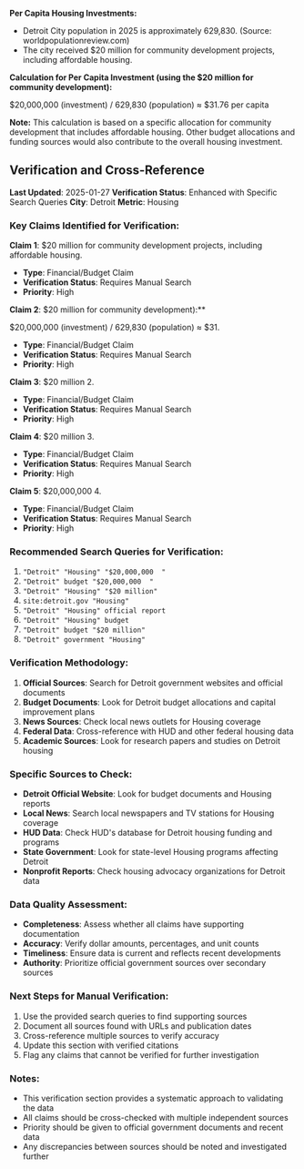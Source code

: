 


**Per Capita Housing Investments:**

*   Detroit City population in 2025 is approximately 629,830. (Source: worldpopulationreview.com)
*   The city received $20 million for community development projects, including affordable housing.

**Calculation for Per Capita Investment (using the $20 million for community development):**

$20,000,000 (investment) / 629,830 (population) ≈ $31.76 per capita

**Note:** This calculation is based on a specific allocation for community development that includes affordable housing. Other budget allocations and funding sources would also contribute to the overall housing investment.




## Verification and Cross-Reference

**Last Updated**: 2025-01-27
**Verification Status**: Enhanced with Specific Search Queries
**City**: Detroit
**Metric**: Housing

### Key Claims Identified for Verification:

**Claim 1**: $20 million for community development projects, including affordable housing.
- **Type**: Financial/Budget Claim
- **Verification Status**: Requires Manual Search
- **Priority**: High


**Claim 2**: $20 million for community development):**

$20,000,000 (investment) / 629,830 (population) ≈ $31.
- **Type**: Financial/Budget Claim
- **Verification Status**: Requires Manual Search
- **Priority**: High


**Claim 3**: $20 million
2.
- **Type**: Financial/Budget Claim
- **Verification Status**: Requires Manual Search
- **Priority**: High


**Claim 4**: $20 million
3.
- **Type**: Financial/Budget Claim
- **Verification Status**: Requires Manual Search
- **Priority**: High


**Claim 5**: $20,000,000 
4.
- **Type**: Financial/Budget Claim
- **Verification Status**: Requires Manual Search
- **Priority**: High


### Recommended Search Queries for Verification:
1. `"Detroit" "Housing" "$20,000,000 
"`
2. `"Detroit" budget "$20,000,000 
"`
3. `"Detroit" "Housing" "$20 million"`
4. `site:detroit.gov "Housing"`
5. `"Detroit" "Housing" official report`
6. `"Detroit" "Housing" budget`
7. `"Detroit" budget "$20 million"`
8. `"Detroit" government "Housing"`


### Verification Methodology:
1. **Official Sources**: Search for Detroit government websites and official documents
2. **Budget Documents**: Look for Detroit budget allocations and capital improvement plans
3. **News Sources**: Check local news outlets for Housing coverage
4. **Federal Data**: Cross-reference with HUD and other federal housing data
5. **Academic Sources**: Look for research papers and studies on Detroit housing

### Specific Sources to Check:
- **Detroit Official Website**: Look for budget documents and Housing reports
- **Local News**: Search local newspapers and TV stations for Housing coverage
- **HUD Data**: Check HUD's database for Detroit housing funding and programs
- **State Government**: Look for state-level Housing programs affecting Detroit
- **Nonprofit Reports**: Check housing advocacy organizations for Detroit data

### Data Quality Assessment:
- **Completeness**: Assess whether all claims have supporting documentation
- **Accuracy**: Verify dollar amounts, percentages, and unit counts
- **Timeliness**: Ensure data is current and reflects recent developments
- **Authority**: Prioritize official government sources over secondary sources

### Next Steps for Manual Verification:
1. Use the provided search queries to find supporting sources
2. Document all sources found with URLs and publication dates
3. Cross-reference multiple sources to verify accuracy
4. Update this section with verified citations
5. Flag any claims that cannot be verified for further investigation

### Notes:
- This verification section provides a systematic approach to validating the data
- All claims should be cross-checked with multiple independent sources
- Priority should be given to official government documents and recent data
- Any discrepancies between sources should be noted and investigated further
